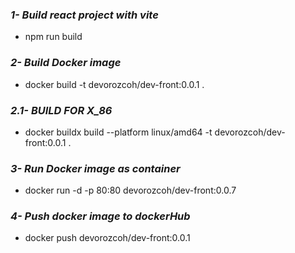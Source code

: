 ### **_1- Build react project with vite_**

- npm run build

### **_2- Build Docker image_**

- docker build -t devorozcoh/dev-front:0.0.1 . <!-- <image>:<tag> -->

### **_2.1- BUILD FOR X_86_**

- docker buildx build --platform linux/amd64 -t devorozcoh/dev-front:0.0.1 .

### **_3- Run Docker image as container_**

- docker run -d -p 80:80 devorozcoh/dev-front:0.0.7

### **_4- Push docker image to dockerHub_**

- docker push devorozcoh/dev-front:0.0.1

